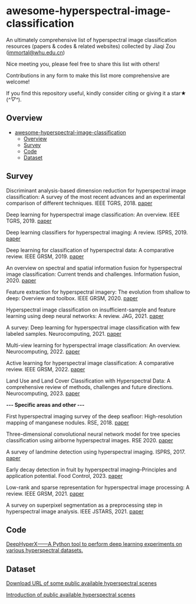 # awesome-hyperspectral-image-classification
An ultimately comprehensive list of hyperspectral image classification resources (papers &amp; codes &amp; related websites) collected by Jiaqi Zou (immortal@whu.edu.cn)

Nice meeting you, please feel free to share this list with others!

Contributions in any form to make this list more comprehensive are welcome!

If you find this repository useful, kindly consider citing or giving it a star★ (*^▽^*).

## Overview
- [awesome-hyperspectral-image-classification](#awesome-hyperspectral-image-classification)
  * [Overview](#overview)
  * [Survey](#survey)
  * [Code](#code)
  * [Dataset](#dataset)

## Survey
Discriminant analysis-based dimension reduction for hyperspectral image classification: A survey of the most recent advances and an experimental comparison of different techniques. IEEE TGRS, 2018. [paper](https://ieeexplore.ieee.org/abstract/document/8329024/)

Deep learning for hyperspectral image classification: An overview. IEEE TGRS, 2019. [paper](https://ieeexplore.ieee.org/abstract/document/8697135)

Deep learning classifiers for hyperspectral imaging: A review. ISPRS, 2019. [paper](https://www.sciencedirect.com/science/article/pii/S0924271619302187)

Deep learning for classification of hyperspectral data: A comparative review. IEEE GRSM, 2019. [paper](https://ieeexplore.ieee.org/abstract/document/8738045)

An overview on spectral and spatial information fusion for hyperspectral image classification: Current trends and challenges. Information fusion, 2020. [paper](https://www.sciencedirect.com/science/article/pii/S1566253519307857)

Feature extraction for hyperspectral imagery: The evolution from shallow to deep: Overview and toolbox. IEEE GRSM, 2020. [paper](https://ieeexplore.ieee.org/abstract/document/9082155/)

Hyperspectral image classification on insufficient-sample and feature learning using deep neural networks: A review. JAG, 2021. [paper](https://www.sciencedirect.com/science/article/pii/S030324342100310X)

A survey: Deep learning for hyperspectral image classification with few labeled samples. Neurocomputing, 2021. [paper](https://www.sciencedirect.com/science/article/pii/S0925231221004033)

Multi-view learning for hyperspectral image classification: An overview. Neurocomputing, 2022. [paper](https://www.sciencedirect.com/science/article/pii/S0925231222006762)

Active learning for hyperspectral image classification: A comparative review. IEEE GRSM, 2022. [paper](https://ieeexplore.ieee.org/abstract/document/9774342/)

Land Use and Land Cover Classification with Hyperspectral Data: A comprehensive review of methods, challenges and future directions. Neurocomputing, 2023. [paper](https://www.sciencedirect.com/science/article/pii/S0925231223002436#s0120)

**--- Specific areas and other ---**

First hyperspectral imaging survey of the deep seafloor: High-resolution mapping of manganese nodules. RSE, 2018. [paper](https://www.sciencedirect.com/science/article/pii/S0034425718300300)

Three-dimensional convolutional neural network model for tree species classification using airborne hyperspectral images. RSE 2020. [paper](https://www.sciencedirect.com/science/article/pii/S0034425720303084)

A survey of landmine detection using hyperspectral imaging. ISPRS, 2017. [paper](https://www.sciencedirect.com/science/article/pii/S0924271616306451)

Early decay detection in fruit by hyperspectral imaging–Principles and application potential. Food Control, 2023. [paper](https://www.sciencedirect.com/science/article/pii/S095671352300230X)

Low-rank and sparse representation for hyperspectral image processing: A review. IEEE GRSM, 2021. [paper](https://ieeexplore.ieee.org/abstract/document/9451654)

A survey on superpixel segmentation as a preprocessing step in hyperspectral image analysis. IEEE JSTARS, 2021. [paper](https://ieeexplore.ieee.org/abstract/document/9416734/)

## Code
[DeepHyperX——A Python tool to perform deep learning experiments on various hyperspectral datasets.](https://github.com/nshaud/DeepHyperX)

## Dataset
[Download URL of some public available hyperspectral scenes](https://www.ehu.eus/ccwintco/index.php/Hyperspectral_Remote_Sensing_Scenes#Pavia_University_scene)

[Introduction of public available hyperspectral scenes](https://mp.weixin.qq.com/s?__biz=MzI1OTQyMzYyMg==&mid=2247483715&idx=1&sn=5da6a9033e5444980c379944bc939ff6&chksm=ea786daadd0fe4bcd6c57082c7268505d867d717558984ab59413b7e9070802255898fb51410&mpshare=1&scene=23&srcid=&sharer_sharetime=1583118496004&sharer_shareid=2a63c2bce533109f6ee92fb7712f7400#rd)






